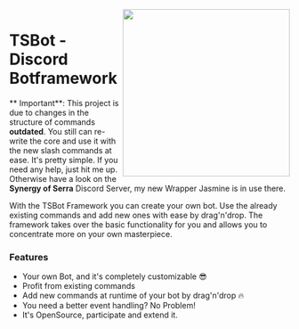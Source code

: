 <img align="right" src="https://i.imgur.com/QlvJsTR.png" height="300px" />

# TSBot - Discord Botframework

** Important**: This project is due to changes in the structure of commands **outdated**. You still can re-write the core and use it with the new slash commands at ease. It's pretty simple. If you need any help, just hit me up. Otherwise have a look on the **Synergy of Serra** Discord Server, my new Wrapper Jasmine is in use there.

With the TSBot Framework you can create your own bot. Use the already existing commands and add new ones with ease
by drag'n'drop. The framework takes over the basic functionality for you and allows you to concentrate more on your own masterpiece.

### Features

-   Your own Bot, and it's completely customizable :sunglasses:
-   Profit from existing commands
-   Add new commands at runtime of your bot by drag'n'drop :fire:
-   You need a better event handling? No Problem!
-   It's OpenSource, participate and extend it.
